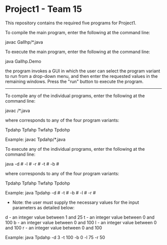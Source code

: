 Project1 - Team 15
==================

This repository contains the required five programs for Project1. 

To compile the main program, enter the following at the command line:

javac Gallhp/*.java

To execute the main program, enter the following at the command line:

java Gallhp.Demo

the program invokes a GUI in which the user can select the program variant
to run from a drop-down menu, and then enter the requested values in
the remaining windows.  Press the "run" button to execute the program.

* * * * * * * * * * * * * * * * * * * * * * * * * * *  * * * *

To compile any of the individual programs, enter the following at the 
command line:

javac <name of program>/*.java

where <name of program> corresponds to any of the four program variants:

Tpdahp
Tpfahp
Twfahp
Tpdohp

Example:  javac Tpdahp/*.java


To execute any of the individual programs, enter the following at the
command line:

java <name of program>  -d # -l # -r # -t # -b #

where <name of program> corresponds to any of the four program variants:

Tpdahp
Tpfahp
Twfahp
Tpdohp

Example: java Tpdahp -d # -t # -b # -l # -r #

* Note: the user must supply the necessary values for the input
parameters as detailed below:

d - an integer value between 1 and 25
t - an integer value between 0 and 100
b - an integer value between 0 and 100
l - an integer value between 0 and 100
r - an integer value between 0 and 100


Example:  java Tpdahp -d 3 -t 100 -b 0 -l 75 -r 50

